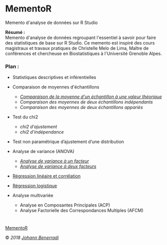 # MementoR #

Memento d'analyse de données sur R Studio  


**Résumé :**  
Memento d'analyse de données regroupant l'essentiel à savoir pour faire des statistiques de base sur R Studio. Ce memento est inspiré des cours magistraux et travaux pratiques de Christelle Melo de Lima, Maître de conférences et chercheuse en Biostatistiques à l'Université Grenoble Alpes.  


### Plan :

- Statistiques descriptives et inférentielles  


- Comparaison de moyennes d'échantillons  
  - [*Comparaison de la moyenne d'un échantillon à une valeur théorique*](https://github.com/HanBnrd/MementoR/blob/master/MoyenneTheorique.md)  
  - *Comparaison des moyennes de deux échantillons indépendants*  
  - *Comparaison des moyennes de deux échantillons appariés*  


- Test du chi2  
  - *chi2 d'ajustement*  
  - *chi2 d'indépendance*  


- Test non paramétrique d’ajustement d’une distribution  


- Analyse de variance (ANOVA)
  - [*Analyse de variance à un facteur*](https://github.com/HanBnrd/MementoR/blob/master/ANOVA1.md)  
  - [*Analyse de variance à deux facteurs*](https://github.com/HanBnrd/MementoR/blob/master/ANOVA2.md)  


- [Régression linéaire et corrélation](https://github.com/HanBnrd/MementoR/blob/master/RegressionLineaire.md)  


- [Régression logistique](https://github.com/HanBnrd/MementoR/blob/master/RegressionLogistique.md)  


- Analyse multivariée  
  - Analyse en Composantes Principales (ACP)  
  - Analyse Factorielle des Correspondances Multiples (AFCM)  


#  
[MementoR](https://github.com/HanBnrd/MementoR)

&copy; *2018* [*Johann Benerradi*](https://github.com/HanBnrd)
